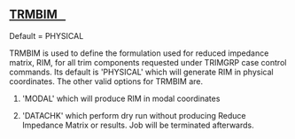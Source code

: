 ## [TRMBIM   ](https://nexus.hexagon.com/documentationcenter/bundle/MSC_Nastran_2022.4/page/Nastran_Combined_Book/qrg/parameters/TOC.TRMBIM.xhtml)

Default = PHYSICAL

TRMBIM is used to define the formulation used for reduced impedance matrix, RIM, for all trim components requested under TRIMGRP case control commands. Its default is 'PHYSICAL' which will generate RIM in physical coordinates. The other valid options for TRMBIM are.

1. 'MODAL' which will produce RIM in modal coordinates

2. 'DATACHK' which perform dry run without producing Reduce Impedance Matrix or results. Job will be terminated afterwards.

